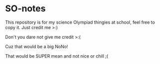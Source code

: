 # SO-notes
This repository is for my science Olympiad thingies at school, feel free to copy it. Just credit me >:)

Don't you dare not give me credit >:(

Cuz that would be a big NoNo!

That would be SUPER mean and not nice or chill ;(
